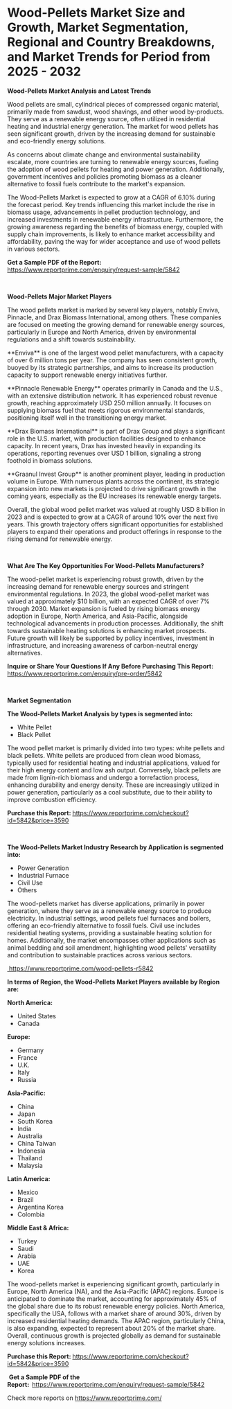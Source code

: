 <p><h1>Wood-Pellets Market Size and Growth, Market Segmentation, Regional and Country Breakdowns, and Market Trends for Period from 2025 -  2032</h1></p><p><strong>Wood-Pellets Market Analysis and Latest Trends</strong></p>
<p><p>Wood pellets are small, cylindrical pieces of compressed organic material, primarily made from sawdust, wood shavings, and other wood by-products. They serve as a renewable energy source, often utilized in residential heating and industrial energy generation. The market for wood pellets has seen significant growth, driven by the increasing demand for sustainable and eco-friendly energy solutions. </p><p>As concerns about climate change and environmental sustainability escalate, more countries are turning to renewable energy sources, fueling the adoption of wood pellets for heating and power generation. Additionally, government incentives and policies promoting biomass as a cleaner alternative to fossil fuels contribute to the market's expansion. </p><p>The Wood-Pellets Market is expected to grow at a CAGR of 6.10% during the forecast period. Key trends influencing this market include the rise in biomass usage, advancements in pellet production technology, and increased investments in renewable energy infrastructure. Furthermore, the growing awareness regarding the benefits of biomass energy, coupled with supply chain improvements, is likely to enhance market accessibility and affordability, paving the way for wider acceptance and use of wood pellets in various sectors.</p></p>
<p><strong>Get a Sample PDF of the Report:&nbsp;</strong> <a href="https://www.reportprime.com/enquiry/request-sample/5842?utm_campaign=3042&utm_medium=2&utm_source=Github&utm_content=ia&utm_term=19032025&utm_id=wood-pellets">https://www.reportprime.com/enquiry/request-sample/5842</a></p>
<p>&nbsp;</p>
<p><strong>Wood-Pellets Major Market Players</strong></p>
<p><p>The wood pellets market is marked by several key players, notably Enviva, Pinnacle, and Drax Biomass International, among others. These companies are focused on meeting the growing demand for renewable energy sources, particularly in Europe and North America, driven by environmental regulations and a shift towards sustainability.</p><p>**Enviva** is one of the largest wood pellet manufacturers, with a capacity of over 6 million tons per year. The company has seen consistent growth, buoyed by its strategic partnerships, and aims to increase its production capacity to support renewable energy initiatives further.</p><p>**Pinnacle Renewable Energy** operates primarily in Canada and the U.S., with an extensive distribution network. It has experienced robust revenue growth, reaching approximately USD 250 million annually. It focuses on supplying biomass fuel that meets rigorous environmental standards, positioning itself well in the transitioning energy market.</p><p>**Drax Biomass International** is part of Drax Group and plays a significant role in the U.S. market, with production facilities designed to enhance capacity. In recent years, Drax has invested heavily in expanding its operations, reporting revenues over USD 1 billion, signaling a strong foothold in biomass solutions.</p><p>**Graanul Invest Group** is another prominent player, leading in production volume in Europe. With numerous plants across the continent, its strategic expansion into new markets is projected to drive significant growth in the coming years, especially as the EU increases its renewable energy targets.</p><p>Overall, the global wood pellet market was valued at roughly USD 8 billion in 2023 and is expected to grow at a CAGR of around 10% over the next five years. This growth trajectory offers significant opportunities for established players to expand their operations and product offerings in response to the rising demand for renewable energy.</p></p>
<p>&nbsp;</p>
<p><strong>What Are The Key Opportunities For Wood-Pellets Manufacturers?</strong></p>
<p><p>The wood-pellet market is experiencing robust growth, driven by the increasing demand for renewable energy sources and stringent environmental regulations. In 2023, the global wood-pellet market was valued at approximately $10 billion, with an expected CAGR of over 7% through 2030. Market expansion is fueled by rising biomass energy adoption in Europe, North America, and Asia-Pacific, alongside technological advancements in production processes. Additionally, the shift towards sustainable heating solutions is enhancing market prospects. Future growth will likely be supported by policy incentives, investment in infrastructure, and increasing awareness of carbon-neutral energy alternatives.</p></p>
<p><strong>Inquire or Share Your Questions If Any Before Purchasing This Report:</strong> <a href="https://www.reportprime.com/enquiry/pre-order/5842?utm_campaign=3042&utm_medium=2&utm_source=Github&utm_content=ia&utm_term=19032025&utm_id=wood-pellets">https://www.reportprime.com/enquiry/pre-order/5842</a></p>
<p>&nbsp;</p>
<p><strong>Market Segmentation</strong></p>
<p><strong>The Wood-Pellets Market Analysis by types is segmented into:</strong></p>
<p><ul><li>White Pellet</li><li>Black Pellet</li></ul></p>
<p><p>The wood pellet market is primarily divided into two types: white pellets and black pellets. White pellets are produced from clean wood biomass, typically used for residential heating and industrial applications, valued for their high energy content and low ash output. Conversely, black pellets are made from lignin-rich biomass and undergo a torrefaction process, enhancing durability and energy density. These are increasingly utilized in power generation, particularly as a coal substitute, due to their ability to improve combustion efficiency.</p></p>
<p><strong>Purchase this Report:&nbsp;</strong><a href="https://www.reportprime.com/checkout?id=5842&price=3590&utm_campaign=3042&utm_medium=2&utm_source=Github&utm_content=ia&utm_term=19032025&utm_id=wood-pellets">https://www.reportprime.com/checkout?id=5842&price=3590</a></p>
<p>&nbsp;</p>
<p><strong>The Wood-Pellets Market Industry Research by Application is segmented into:</strong></p>
<p><ul><li>Power Generation</li><li>Industrial Furnace</li><li>Civil Use</li><li>Others</li></ul></p>
<p><p>The wood-pellets market has diverse applications, primarily in power generation, where they serve as a renewable energy source to produce electricity. In industrial settings, wood pellets fuel furnaces and boilers, offering an eco-friendly alternative to fossil fuels. Civil use includes residential heating systems, providing a sustainable heating solution for homes. Additionally, the market encompasses other applications such as animal bedding and soil amendment, highlighting wood pellets' versatility and contribution to sustainable practices across various sectors.</p></p>
<p><a href="https://www.reportprime.com/wood-pellets-r5842?utm_campaign=3042&utm_medium=2&utm_source=Github&utm_content=ia&utm_term=19032025&utm_id=wood-pellets">&nbsp;https://www.reportprime.com/wood-pellets-r5842</a></p>
<p><strong>In terms of Region, the Wood-Pellets Market Players available by Region are:</strong></p>
<p>
    <p> <strong> North America: </strong>
        <ul>
            <li>United States</li>
            <li>Canada</li>
        </ul>
        </p> 
    <p> <strong> Europe: </strong>
        <ul>
            <li>Germany</li>
            <li>France</li>
            <li>U.K.</li>
            <li>Italy</li>
            <li>Russia</li>
        </ul>
        </p> 
    <p> <strong> Asia-Pacific: </strong>
        <ul>
            <li>China</li>
            <li>Japan</li>
            <li>South Korea</li>
            <li>India</li>
            <li>Australia</li>
            <li>China Taiwan</li>
            <li>Indonesia</li>
            <li>Thailand</li>
            <li>Malaysia</li>
        </ul>
        </p> 
    <p> <strong> Latin America: </strong>
        <ul>
            <li>Mexico</li>
            <li>Brazil</li>
            <li>Argentina Korea</li>
            <li>Colombia</li>
        </ul>
        </p> 
    <p> <strong> Middle East & Africa: </strong>
        <ul>
            <li>Turkey</li>
            <li>Saudi</li>
            <li>Arabia</li>
            <li>UAE</li>
            <li>Korea</li>
        </ul>
    </p>
    </p>
<p><p>The wood-pellets market is experiencing significant growth, particularly in Europe, North America (NA), and the Asia-Pacific (APAC) regions. Europe is anticipated to dominate the market, accounting for approximately 45% of the global share due to its robust renewable energy policies. North America, specifically the USA, follows with a market share of around 30%, driven by increased residential heating demands. The APAC region, particularly China, is also expanding, expected to represent about 20% of the market share. Overall, continuous growth is projected globally as demand for sustainable energy solutions increases.</p></p>
<p><strong>Purchase this Report: </strong><a href="https://www.reportprime.com/checkout?id=5842&price=3590&utm_campaign=3042&utm_medium=2&utm_source=Github&utm_content=ia&utm_term=19032025&utm_id=wood-pellets">https://www.reportprime.com/checkout?id=5842&price=3590</a></p>
<p>&nbsp;<strong>Get a Sample PDF of the Report:&nbsp;&nbsp;</strong><a href="https://www.reportprime.com/enquiry/request-sample/5842?utm_campaign=3042&utm_medium=2&utm_source=Github&utm_content=ia&utm_term=19032025&utm_id=wood-pellets">https://www.reportprime.com/enquiry/request-sample/5842</a></p>
<p><strong></strong></p>
<p>Check more reports on <a href="https://www.reportprime.com/?utm_campaign=3042&utm_medium=2&utm_source=Github&utm_content=ia&utm_term=19032025&utm_id=wood-pellets">https://www.reportprime.com/</a></p>